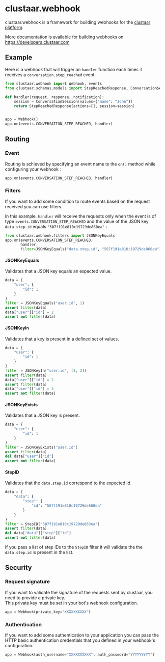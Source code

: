 # clustaar.webhook

clustaar.webhook is a framework for building webhooks for the [clustaar platform](https://clustaar.com).

More documentation is available for building webhooks on https://developers.clustaar.com

## Example

Here is a webhook that will trigger an `handler` function each times it receives a `conversation.step_reached` event.

```python
from clustaar.webhook import Webhook, events
from clustaar.schemas.models import StepReachedResponse, ConversationSession

def handler(request, response, notification):
    session = ConversationSession(values={"name": "John"})
    return StepReachedResponse(actions=[], session=session)


app = Webhook()
app.on(events.CONVERSATION_STEP_REACHED, handler)
```
## Routing
### Event
Routing is achieved by specifying an event name to the `on()` method while configuring your webhook :
```python
app.on(events.CONVERSATION_STEP_REACHED, handler)
```

### Filters

If you want to add some condition to route events based on the request received you can use filters.

In this example, `handler` will receive the requests only when the event is of type `events.CONVERSATION_STEP_REACHED` and the value of the JSON key `data.step.id` equals `"507f191e810c19729de860ea"` :  
```python
from clustaar.webhook.filters import JSONKeyEquals
app.on(events.CONVERSATION_STEP_REACHED,
       handler,
       filter=JSONKeyEquals("data.step.id", "507f191e810c19729de860ea"))
```

#### JSONKeyEquals

Validates that a JSON key equals an expected value.
```python
data = {
    "user": {
        "id": 1
    }
}
filter = JSONKeyEquals("user.id", 1)
assert filter(data)
data["user"]["id"] = 2
assert not filter(data)
```

#### JSONKeyIn

Validates that a key is present in a defined set of values.
```python
data = {
    "user": {
        "id": 1
    }
}
filter = JSONKeyIn("user.id", [1, 2])
assert filter(data)
data["user"]["id"] = 2
assert filter(data)
data["user"]["id"] = 3
assert not filter(data)
```

#### JSONKeyExists

Validates that a JSON key is present.
```python
data = {
    "user": {
        "id": 1
    }
}
filter = JSONKeyExists("user.id")
assert filter(data)
del data["user"]["id"]
assert not filter(data)
```

#### StepID

Validates that the `data.step.id` correspond to the expected id.
```python
data = {
	"data": {
	    "step": {
	        "id": "507f191e810c19729de860ea"
	    }
    }
}
filter = StepID("507f191e810c19729de860ea")
assert filter(data)
del data["data"]["step"]["id"]
assert not filter(data)
```
If you pass a list of step IDs to the `StepID` filter it will validate the the `data.step.id` is present in the list.

## Security

### Request signature
If you want to validate the signature of the requests sent by clustaar, you need to provide a private key.  
This private key must be set in your bot's webhook configuration.

```python
app = Webhook(private_key="XXXXXXXXXX")
```

### Authentication
If you want to add some authentication to your application you can pass the HTTP basic authentication credentials that you defined in your webhook's configuration.

```python
app = Webhook(auth_username="XXXXXXXXXX", auth_password="YYYYYYYYY")
```
